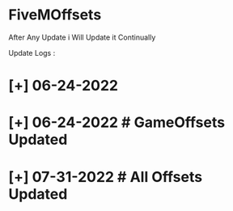 # FiveMOffsets

After Any Update i Will Update it Continually


Update Logs :

# [+] 06-24-2022

# [+] 06-24-2022 # GameOffsets Updated

# [+] 07-31-2022 # All Offsets Updated
